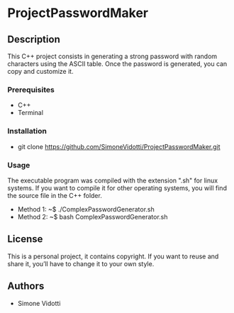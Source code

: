 # ProjectPasswordMaker

## Description
This C++ project consists in generating a strong password with random characters using the ASCII table.
Once the password is generated, you can copy and customize it.

### Prerequisites
* C++
* Terminal

### Installation
* git clone https://github.com/SimoneVidotti/ProjectPasswordMaker.git

### Usage
The executable program was compiled with the extension ".sh" for linux systems.
If you want to compile it for other operating systems, you will find the source file in the C++ folder.

* Method 1: ~$ ./ComplexPasswordGenerator.sh
* Method 2: ~$ bash ComplexPasswordGenerator.sh

## License
This is a personal project, it contains copyright.
If you want to reuse and share it, you’ll have to change it to your own style.

## Authors
* Simone Vidotti
